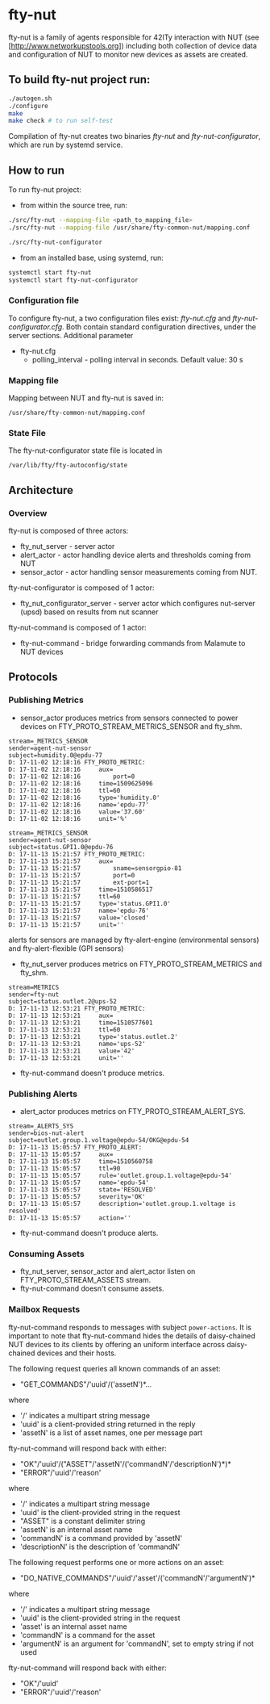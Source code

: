 # fty-nut

fty-nut is a family of agents responsible for 42ITy interaction with NUT (see
[http://www.networkupstools.org]) including both collection of device data
and configuration of NUT to monitor new devices as assets are created.

## To build fty-nut project run:

```bash
./autogen.sh
./configure
make
make check # to run self-test
```
Compilation of fty-nut creates two binaries _fty-nut_ and _fty-nut-configurator_, which are run by systemd service.

## How to run

To run fty-nut project:

* from within the source tree, run:

```bash
./src/fty-nut --mapping-file <path_to_mapping_file>
./src/fty-nut --mapping-file /usr/share/fty-common-nut/mapping.conf

./src/fty-nut-configurator
```

* from an installed base, using systemd, run:

```bash
systemctl start fty-nut
systemctl start fty-nut-configurator
```

### Configuration file

To configure fty-nut, a two configuration files exist: _fty-nut.cfg_ and _fty-nut-configurator.cfg_.
Both contain standard configuration directives, under the server sections. Additional parameter

* fty-nut.cfg
  * polling_interval - polling interval in seconds. Default value: 30 s

### Mapping file
Mapping between NUT and fty-nut is saved in:

```
/usr/share/fty-common-nut/mapping.conf
```

### State File
The fty-nut-configurator state file is located in

```
/var/lib/fty/fty-autoconfig/state

```

## Architecture

### Overview

fty-nut is composed of three actors:

* fty_nut_server - server actor
* alert_actor - actor handling device alerts and thresholds coming from NUT
* sensor_actor - actor handling sensor measurements coming from NUT.

fty-nut-configurator is composed of 1 actor:

* fty_nut_configurator_server - server actor which configures nut-server (upsd) based on results from nut scanner

fty-nut-command is composed of 1 actor:

* fty-nut-command - bridge forwarding commands from Malamute to NUT devices

## Protocols

### Publishing Metrics

* sensor_actor produces metrics from sensors connected to power devices on FTY_PROTO_STREAM_METRICS_SENSOR and fty_shm.

```
stream=_METRICS_SENSOR
sender=agent-nut-sensor
subject=humidity.0@epdu-77
D: 17-11-02 12:18:16 FTY_PROTO_METRIC:
D: 17-11-02 12:18:16     aux=
D: 17-11-02 12:18:16         port=0
D: 17-11-02 12:18:16     time=1509625096
D: 17-11-02 12:18:16     ttl=60
D: 17-11-02 12:18:16     type='humidity.0'
D: 17-11-02 12:18:16     name='epdu-77'
D: 17-11-02 12:18:16     value='37.60'
D: 17-11-02 12:18:16     unit='%'
```

```
stream=_METRICS_SENSOR
sender=agent-nut-sensor
subject=status.GPI1.0@epdu-76
D: 17-11-13 15:21:57 FTY_PROTO_METRIC:
D: 17-11-13 15:21:57     aux=
D: 17-11-13 15:21:57         sname=sensorgpio-81
D: 17-11-13 15:21:57         port=0
D: 17-11-13 15:21:57         ext-port=1
D: 17-11-13 15:21:57     time=1510586517
D: 17-11-13 15:21:57     ttl=60
D: 17-11-13 15:21:57     type='status.GPI1.0'
D: 17-11-13 15:21:57     name='epdu-76'
D: 17-11-13 15:21:57     value='closed'
D: 17-11-13 15:21:57     unit=''
```
alerts for sensors are managed by fty-alert-engine (environmental sensors) and fty-alert-flexible (GPI sensors)

* fty_nut_server produces metrics on FTY_PROTO_STREAM_METRICS and fty_shm.

```
stream=METRICS
sender=fty-nut
subject=status.outlet.2@ups-52
D: 17-11-13 12:53:21 FTY_PROTO_METRIC:
D: 17-11-13 12:53:21     aux=
D: 17-11-13 12:53:21     time=1510577601
D: 17-11-13 12:53:21     ttl=60
D: 17-11-13 12:53:21     type='status.outlet.2'
D: 17-11-13 12:53:21     name='ups-52'
D: 17-11-13 12:53:21     value='42'
D: 17-11-13 12:53:21     unit=''
```

* fty-nut-command doesn't produce metrics.

### Publishing Alerts

* alert_actor produces metrics on FTY_PROTO_STREAM_ALERT_SYS.

```
stream=_ALERTS_SYS
sender=bios-nut-alert
subject=outlet.group.1.voltage@epdu-54/OKG@epdu-54
D: 17-11-13 15:05:57 FTY_PROTO_ALERT:
D: 17-11-13 15:05:57     aux=
D: 17-11-13 15:05:57     time=1510560758
D: 17-11-13 15:05:57     ttl=90
D: 17-11-13 15:05:57     rule='outlet.group.1.voltage@epdu-54'
D: 17-11-13 15:05:57     name='epdu-54'
D: 17-11-13 15:05:57     state='RESOLVED'
D: 17-11-13 15:05:57     severity='OK'
D: 17-11-13 15:05:57     description='outlet.group.1.voltage is resolved'
D: 17-11-13 15:05:57     action=''
```

* fty-nut-command doesn't produce alerts.

### Consuming Assets

* fty_nut_server, sensor_actor and alert_actor listen on FTY_PROTO_STREAM_ASSETS stream.
* fty-nut-command doesn't consume assets.

### Mailbox Requests

fty-nut-command responds to messages with subject `power-actions`. It is
important to note that fty-nut-command hides the details of daisy-chained NUT
devices to its clients by offering an uniform interface across daisy-chained
devices and their hosts.

The following request queries all known commands of an asset:
* "GET_COMMANDS"/'uuid'/('assetN')*...

where
* '/' indicates a multipart string message
* 'uuid' is a client-provided string returned in the reply
* 'assetN' is a list of asset names, one per message part

fty-nut-command will respond back with either:
* "OK"/'uuid'/("ASSET"/'assetN'/('commandN'/'descriptionN')\*)\*
* "ERROR"/'uuid'/'reason'

where
* '/' indicates a multipart string message
* 'uuid' is the client-provided string in the request
* "ASSET" is a constant delimiter string
* 'assetN' is an internal asset name
* 'commandN' is a command provided by 'assetN'
* 'descriptionN' is the description of 'commandN'

The following request performs one or more actions on an asset:
* "DO_NATIVE_COMMANDS"/'uuid'/'asset'/('commandN'/'argumentN')*

where
* '/' indicates a multipart string message
* 'uuid' is the client-provided string in the request
* 'asset' is an internal asset name
* 'commandN' is a command for the asset
* 'argumentN' is an argument for 'commandN', set to empty string if not used

fty-nut-command will respond back with either:
* "OK"/'uuid'
* "ERROR"/'uuid'/'reason'
